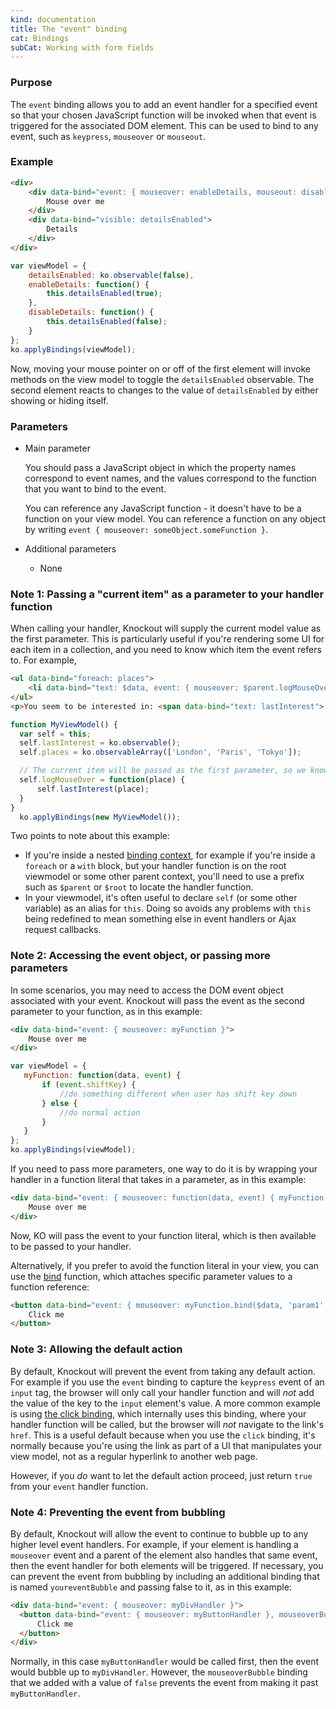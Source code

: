 ```yaml
---
kind: documentation
title: The "event" binding
cat: Bindings
subCat: Working with form fields
---
```


### Purpose
The `event` binding allows you to add an event handler for a specified event so that your chosen JavaScript function will be invoked when that event is triggered for the associated DOM element. This can be used to bind to any event, such as `keypress`, `mouseover` or `mouseout`.

### Example
```html
<div>
    <div data-bind="event: { mouseover: enableDetails, mouseout: disableDetails }">
        Mouse over me
    </div>
    <div data-bind="visible: detailsEnabled">
        Details
    </div>
</div>
```

```javascript
var viewModel = {
    detailsEnabled: ko.observable(false),
    enableDetails: function() {
        this.detailsEnabled(true);
    },
    disableDetails: function() {
        this.detailsEnabled(false);
    }
};
ko.applyBindings(viewModel);
```

Now, moving your mouse pointer on or off of the first element will invoke methods on the view model to toggle the `detailsEnabled` observable.  The second element reacts to changes to the value of `detailsEnabled` by either showing or hiding itself.

### Parameters

 * Main parameter

   You should pass a JavaScript object in which the property names correspond to event names, and the values correspond to the function that you want to bind to the event.

   You can reference any JavaScript function - it doesn't have to be a function on your view model. You can reference a function on any object by writing `event { mouseover: someObject.someFunction }`.

 * Additional parameters

   * None

### Note 1: Passing a "current item" as a parameter to your handler function

When calling your handler, Knockout will supply the current model value as the first parameter. This is particularly useful if you're rendering
some UI for each item in a collection, and you need to know which item the event refers to. For example,

```html
<ul data-bind="foreach: places">
    <li data-bind="text: $data, event: { mouseover: $parent.logMouseOver }"> </li>
</ul>
<p>You seem to be interested in: <span data-bind="text: lastInterest"> </span></p>
```

 ```javascript
function MyViewModel() {
   var self = this;
   self.lastInterest = ko.observable();
   self.places = ko.observableArray(['London', 'Paris', 'Tokyo']);

   // The current item will be passed as the first parameter, so we know which place was hovered over
   self.logMouseOver = function(place) {
       self.lastInterest(place);
   }
}
   ko.applyBindings(new MyViewModel());
```

Two points to note about this example:

 * If you're inside a nested [binding context](binding-context.html), for example if you're inside a `foreach` or a `with` block, but your handler function
   is on the root viewmodel or some other parent context, you'll need to use a prefix such as `$parent` or `$root` to locate the
   handler function.
 * In your viewmodel, it's often useful to declare `self` (or some other variable) as an alias for `this`. Doing so avoids any problems
   with `this` being redefined to mean something else in event handlers or Ajax request callbacks.

### Note 2: Accessing the event object, or passing more parameters

In some scenarios, you may need to access the DOM event object associated with your event. Knockout will pass the event as the second parameter to your function, as in this example:

```html
<div data-bind="event: { mouseover: myFunction }">
    Mouse over me
</div>
```

 ```javascript
var viewModel = {
    myFunction: function(data, event) {
        if (event.shiftKey) {
            //do something different when user has shift key down
        } else {
            //do normal action
        }
    }
};
ko.applyBindings(viewModel);
```

If you need to pass more parameters, one way to do it is by wrapping your handler in a function literal that takes in a parameter, as in this example:

```html
<div data-bind="event: { mouseover: function(data, event) { myFunction('param1', 'param2', data, event) } }">
    Mouse over me
</div>
```

Now, KO will pass the event to your function literal, which is then available to be passed to your handler.

Alternatively, if you prefer to avoid the function literal in your view, you can use the [bind](https://developer.mozilla.org/en/JavaScript/Reference/Global_Objects/Function/bind) function, which attaches specific parameter values to a function reference:

```html
<button data-bind="event: { mouseover: myFunction.bind($data, 'param1', 'param2') }">
    Click me
</button>
```

### Note 3: Allowing the default action

By default, Knockout will prevent the event from taking any default action. For example if you use the `event` binding to capture the `keypress` event of an `input` tag, the browser will only call your handler function and will *not* add the value of the key to the `input` element's value. A more common example is using [the click binding](click-binding.html), which internally uses this binding, where your handler function will be called, but the browser will *not* navigate to the link's `href`. This is a useful default because when you use the `click` binding, it's normally because you're using the link as part of a UI that manipulates your view model, not as a regular hyperlink to another web page.

However, if you *do* want to let the default action proceed, just return `true` from your `event` handler function.

### Note 4: Preventing the event from bubbling

By default, Knockout will allow the event to continue to bubble up to any higher level event handlers.  For example, if your element is handling a `mouseover` event and a parent of the element also handles that same event, then the event handler for both elements will be triggered.  If necessary, you can prevent the event from bubbling by including an additional binding that is named `youreventBubble` and passing false to it, as in this example:

```html
<div data-bind="event: { mouseover: myDivHandler }">
  <button data-bind="event: { mouseover: myButtonHandler }, mouseoverBubble: false">
      Click me
  </button>
</div>
```

Normally, in this case `myButtonHandler` would be called first, then the event would bubble up to `myDivHandler`.  However, the `mouseoverBubble` binding that we added with a value of `false` prevents the event from making it past `myButtonHandler`.
